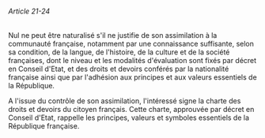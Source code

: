 ###### Article 21-24

Nul ne peut être naturalisé s'il ne justifie de son assimilation à la communauté française, notamment par une connaissance suffisante, selon sa condition, de la langue, de l'histoire, de la culture et de la société françaises, dont le niveau et les modalités d'évaluation sont fixés par décret en Conseil d'Etat, et des droits et devoirs conférés par la nationalité française ainsi que par l'adhésion aux principes et aux valeurs essentiels de la République.

A l'issue du contrôle de son assimilation, l'intéressé signe la charte des droits et devoirs du citoyen français. Cette charte, approuvée par décret en Conseil d'Etat, rappelle les principes, valeurs et symboles essentiels de la République française.

